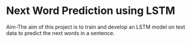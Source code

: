 # Next Word Prediction using LSTM
Aim-The aim of this project is to train and develop an LSTM model on text data to predict the next words in a sentence.

